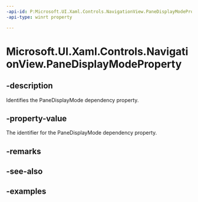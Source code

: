 ```yaml
---
-api-id: P:Microsoft.UI.Xaml.Controls.NavigationView.PaneDisplayModeProperty
-api-type: winrt property

---
```

<!-- Property syntax.
public DependencyProperty PaneDisplayModeProperty { get; }
-->

# Microsoft.UI.Xaml.Controls.NavigationView.PaneDisplayModeProperty


## -description

Identifies the PaneDisplayMode dependency property.


## -property-value

The identifier for the PaneDisplayMode dependency property.


## -remarks


## -see-also


## -examples


